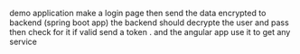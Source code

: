 

demo application make a login page then send the data encrypted to backend (spring boot app) the backend should decrypte the user and pass then check for it if valid send a token . and the angular app use it to get any service 
